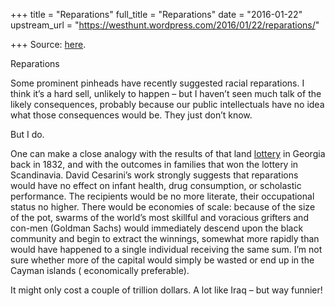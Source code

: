 +++
title = "Reparations"
full_title = "Reparations"
date = "2016-01-22"
upstream_url = "https://westhunt.wordpress.com/2016/01/22/reparations/"

+++
Source: [here](https://westhunt.wordpress.com/2016/01/22/reparations/).

Reparations

Some prominent pinheads have recently suggested racial reparations. I
think it’s a hard sell, unlikely to happen – but I haven’t seen much
talk of the likely consequences, probably because our public
intellectuals have no idea what those consequences would be. They just
don’t know.

But I do.

One can make a close analogy with the results of that land
[lottery](https://westhunt.wordpress.com/2015/04/22/the-lottery/) in
Georgia back in 1832, and with the outcomes in families that won the
lottery in Scandinavia. David Cesarini’s work strongly suggests that
reparations would have no effect on infant health, drug consumption, or
scholastic performance. The recipients would be no more literate, their
occupational status no higher. There would be economies of scale:
because of the size of the pot, swarms of the world’s most skillful and
voracious grifters and con-men (Goldman Sachs) would immediately descend
upon the black community and begin to extract the winnings, somewhat
more rapidly than would have happened to a single individual receiving
the same sum. I’m not sure whether more of the capital would simply be
wasted or end up in the Cayman islands ( economically preferable).

It might only cost a couple of trillion dollars. A lot like Iraq – but
way funnier!

